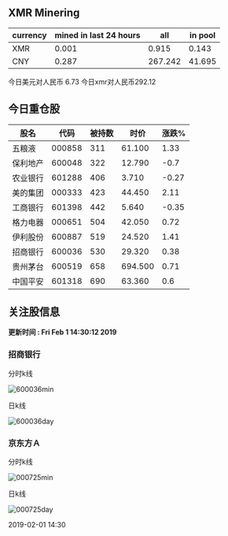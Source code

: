 ## XMR Minering

|currency|mined in last 24 hours|all|in pool|
|---|---|---|---|
|XMR|0.001|0.915|0.143|
|CNY|0.287|267.242|41.695|

今日美元对人民币 6.73	今日xmr对人民币292.12


## 今日重仓股 

|股名|代码|被持数|时价|涨跌%|
|---|---|---|---|---|
|五粮液|000858|311|61.100|1.33|
|保利地产|600048|322|12.790|-0.7|
|农业银行|601288|406|3.710|-0.27|
|美的集团|000333|423|44.450|2.11|
|工商银行|601398|442|5.640|-0.35|
|格力电器|000651|504|42.050|0.72|
|伊利股份|600887|519|24.520|1.41|
|招商银行|600036|530|29.320|0.38|
|贵州茅台|600519|658|694.500|0.71|
|中国平安|601318|690|63.360|0.6|

## 关注股信息
**更新时间 : Fri Feb  1 14:30:12 2019**
### 招商银行 
分时k线

![600036min](http://image.sinajs.cn/newchart/min/n/sh600036.gif)

日k线

![600036day](http://image.sinajs.cn/newchart/daily/n/sh600036.gif)

### 京东方Ａ 
分时k线

![000725min](http://image.sinajs.cn/newchart/min/n/sz000725.gif)

日k线

![000725day](http://image.sinajs.cn/newchart/daily/n/sz000725.gif)

2019-02-01 14:30